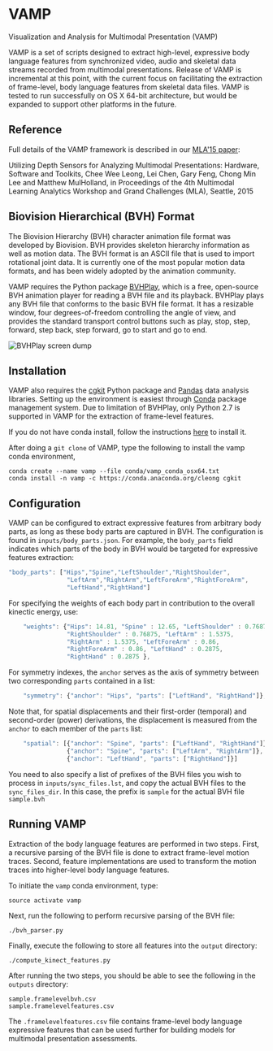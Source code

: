 # VAMP

Visualization and Analysis for Multimodal Presentation (VAMP)

VAMP is a set of scripts designed to extract high-level, expressive body language features from synchronized video, audio and skeletal data streams recorded from multimodal presentations. Release of VAMP is incremental at this point, with the current focus on facilitating the extraction of frame-level, body language features from skeletal data files. VAMP is tested to run successfully on OS X 64-bit architecture, but would be expanded to support other platforms in the future.

Reference
---------
Full details of the VAMP framework is described in our [MLA'15 paper](http://benleong.net/downloads/icmi-mla-2015-leong.pdf):

Utilizing Depth Sensors for Analyzing Multimodal Presentations: Hardware, Software and Toolkits,
Chee Wee Leong, Lei Chen, Gary Feng, Chong Min Lee and Matthew MulHolland,
in Proceedings of the 4th Multimodal Learning Analytics Workshop and Grand Challenges (MLA), Seattle, 2015


Biovision Hierarchical (BVH) Format
---------
The Biovision Hierarchy (BVH) character animation file format was developed by Biovision. BVH provides skeleton hierarchy information as well as motion data. The BVH format is an ASCII file that is used to import rotational joint data. It is currently one of the most popular motion data formats, and has been widely adopted by the animation community.

VAMP requires the Python package [BVHPlay](https://sites.google.com/a/cgspeed.com/cgspeed/bvhplay), which is a free, open-source BVH animation player for reading a BVH file and its playback. BVHPlay plays any BVH file that conforms to the basic BVH file format. It has a resizable window, four degrees-of-freedom controlling the angle of view, and provides the standard transport control buttons such as play, stop, step, forward, step back, step forward, go to start and go to end.

![BVHPlay screen dump](https://sites.google.com/a/cgspeed.com/cgspeed/bvhplay/screenshot1.jpg)

Installation
---------
VAMP also requires the [cgkit](http://cgkit.sourceforge.net/) Python package and [Pandas](http://pandas.pydata.org/) data analysis libraries. Setting up the environment is easiest through [Conda](http://conda.pydata.org/docs/) package management system. Due to limitation of BVHPlay, only Python 2.7 is supported in VAMP for the extraction of frame-level features.

If you do not have conda install, follow the instructions [here](http://docs.continuum.io/anaconda/install) to install it.

After doing a `git clone` of VAMP, type the following to install the vamp conda environment,

```
conda create --name vamp --file conda/vamp_conda_osx64.txt
conda install -n vamp -c https://conda.anaconda.org/cleong cgkit
```

Configuration
---------
VAMP can be configured to extract expressive features from arbitrary body parts, as long as these body parts are captured in BVH. The configuration is found in `inputs/body_parts.json`. For example, the `body_parts` field indicates which parts of the body in BVH would be targeted for expressive features extraction:

```javascript
"body_parts": ["Hips","Spine","LeftShoulder","RightShoulder",
    			"LeftArm","RightArm","LeftForeArm","RightForeArm",
    			"LeftHand","RightHand"]
```    			

For specifying the weights of each body part in contribution to the overall kinectic energy, use:

```javascript
	"weights": {"Hips": 14.81, "Spine" : 12.65, "LeftShoulder" : 0.76875, 
				"RightShoulder" : 0.76875, "LeftArm" : 1.5375, 
				"RightArm" : 1.5375, "LeftForeArm" : 0.86,
				"RightForeArm" : 0.86, "LeftHand" : 0.2875, 
				"RightHand" : 0.2875 },
```

For symmetry indexes, the `anchor` serves as the axis of symmetry between two corresponding `parts` contained in a list:

```javascript
	"symmetry": {"anchor": "Hips", "parts": ["LeftHand", "RightHand"]},
```

Note that, for spatial displacements and their first-order (temporal) and second-order (power) derivations, the displacement is measured from the `anchor` to each member of the `parts` list:

```javascript
	"spatial": [{"anchor": "Spine", "parts": ["LeftHand", "RightHand"]}, 
				{"anchor": "Spine", "parts": ["LeftArm", "RightArm"]},
				{"anchor": "LeftHand", "parts": ["RightHand"]}]
```

You need to also specify a list of prefixes of the BVH files you wish to process in `inputs/sync_files.lst`, and copy the actual BVH files to the `sync_files_dir`. In this case, the prefix is `sample` for the actual BVH file `sample.bvh`


Running VAMP
---------
Extraction of the body language features are performed in two steps. First, a recursive parsing of the BVH file is done to extract frame-level motion traces. Second, feature implementations are used to transform the motion traces into higher-level body language features.

To initiate the `vamp` conda environment, type:

```
source activate vamp
```

Next, run the following to perform recursive parsing of the BVH file:

```
./bvh_parser.py
```

Finally, execute the following to store all features into the `output` directory:

```
./compute_kinect_features.py
```

After running the two steps, you should be able to see the following in the `outputs` directory:

```
sample.framelevelbvh.csv
sample.framelevelfeatures.csv
```

The `.framelevelfeatures.csv` file contains frame-level body language expressive features that can be used further for building models for multimodal presentation assessments.



